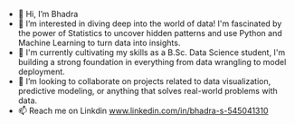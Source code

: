 - 👋 Hi, I’m Bhadra
- 👀 I’m interested in diving deep into the world of data! I'm fascinated by the power of Statistics to uncover hidden patterns and use Python and Machine Learning to turn data into insights.
- 🌱 I'm currently cultivating my skills as a B.Sc. Data Science student, I'm building a strong foundation in everything from data wrangling to model deployment.
- 💞️ I’m looking to collaborate on projects related to data visualization, predictive modeling, or anything that solves real-world problems with data.
- 📫 Reach me on Linkdin www.linkedin.com/in/bhadra-s-545041310


<!---
BhadraSanthosh/BhadraSanthosh is a ✨ special ✨ repository because its `README.md` (this file) appears on your GitHub profile.
You can click the Preview link to take a look at your changes.
--->
